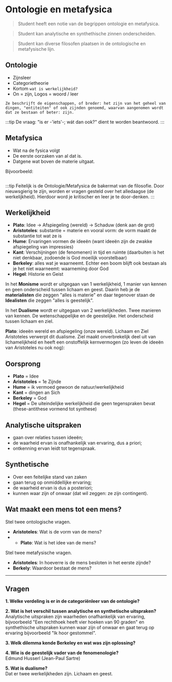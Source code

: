 # Ontologie en metafysica

> Student heeft een notie van de begrippen ontologie en metafysica.

> Student kan analytische en synthethische zinnen onderscheiden.

> Student kan diverse filosofen plaatsen in de ontologische en metafysische lijn.

## Ontologie

- Zijnsleer
- Categorietheorie
- Kortom `wat is werkelijkheid?`
- On = zijn, Logos = woord / leer

`Ze beschrijft de eigenschappen, of breder: het zijn van het geheel van dingen, "entiteiten" of ook zijnden genoemd, waarvan aangenomen wordt dat ze bestaan of beter: zijn.`

:::tip
De vraag: "is er -'iets'-; wát dan ook?" dient te worden beantwoord.
:::

## Metafysica

- Wat na de fysica volgt
- De eerste oorzaken van al dat is.
- Datgene wat boven de materie uitgaat.

Bijvoorbeeld:

```

```

:::tip
Feitelijk is de Ontologie/Metafysica de bakermat van de filosofie. Door nieuwsgierig te zijn, worden er vragen gesteld over het alledaagse (de werkelijkheid). Hierdoor word je kritischer en leer je te door-denken.
:::

## Werkelijkheid

- **Plato**: Idee → Afspiegeling (wereld) → Schaduw (denk aan de grot)
- **Aristoteles**: substantie = materie en vooral vorm: de vorm maakt de substantie tot wat ze is
- **Hume**: Ervaringen vormen de ideeën (want ideeën zijn de zwakke afspiegeling van impressies)
- **Kant**: Verschijningen (de fenomenen) in tijd en ruimte (daarbuiten is het niet denkbaar, zodoende is God moeilijk voorstelbaar)
- **Berkeley**: alles wat je waarneemt. Echter een boom blijft ook bestaan als je het niet waarneemt: waarneming door God
- **Hegel**: Historie en Geist

In het **Monisme** wordt er uitgegaan van 1 werkelijkheid, 1 manier van kennen en geen onderscheid tussen lichaam en geest. Daarin heb je de **materialisten** die zeggen "alles is materie" en daar tegenover staan de **Idealisten** die zeggen "alles is geestelijk".

In het **Dualisme** wordt er uitgegaan van 2 werkelijkheden. Twee manieren van kennen. De wetenschappelijke en de geestelijke. Het onderscheid tussen lichaam en ziel.

**Plato**: ideeën wereld en afspiegeling (onze wereld). Lichaam en Ziel
Aristoteles verwerpt dit dualisme. Ziel maakt onverbrekelijk deel uit van lichamelijkheid en heeft een onstoffelijk kernvermogen (zo leven de ideeën van Aristoteles nu ook nog):

## Oorsprong

- **Plato** = Idee
- **Aristoteles** = 1e Zijnde
- **Hume** = ik vermoed gewoon de natuur/werkelijkheid
- **Kant** = dingen an Sich
- **Berkeley** = God
- **Hegel** = De uiteindelijke werkelijkheid die geen tegenspraken bevat (these-antithese vormend tot synthese)

## Analytische uitspraken

- gaan over relaties tussen ideeën;
- de waarheid ervan is onafhankelijk van ervaring, dus a priori;
- ontkenning ervan leidt tot tegenspraak.

## Synthetische

- Over een feitelijke stand van zaken
- gaan terug op onmiddellijke ervaring;
- de waarheid ervan is dus a posteriori;
- kunnen waar zijn of onwaar (dat wil zeggen: ze zijn contingent).

## Wat maakt een mens tot een mens?

Stel twee ontologische vragen.

- **Aristoteles**: Wat is de vorm van de mens?
- - **Plato**: Wat is het idee van de mens?

Stel twee metafysische vragen.

- **Aristoteles**: In hoeverre is de mens besloten in het eerste zijnde?
- **Berkely**: Waardoor bestaat de mens?

---

## Vragen

**1. Welke verdeling is er in de categoriënleer van de ontologie?**

**2. Wat is het verschil tussen analytische en synthetische uitspraken?**  
Analytische uitspraken zijn waarheden onafhankelijk van ervaring, bijvoorbeeld "Een rechthoek heeft vier hoeken van 90 graden" en synthethische uitspraken kunnen waar zijn of onwaar en gaat terug op ervaring bijvoorbeeld "Ik hoor gestommel".

**3. Welk dilemma kende Berkeley en wat was zijn oplossing?**

**4. Wie is de geestelijk vader van de fenomenologie?**  
Edmund Husserl (Jean-Paul Sartre)

**5. Wat is dualisme?**  
Dat er twee werkelijkheden zijn. Lichaam en geest.
